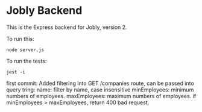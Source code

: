 # Jobly Backend

This is the Express backend for Jobly, version 2.

To run this:

    node server.js
    
To run the tests:

    jest -i

first commit:
    Added filtering into GET /companies route, can be passed into
    query tring:
        name: filter by name, case insensitive
        minEmployees: minimum numbers of employees.
        maxEmployees: maximum numbers of employees.
        if minEmployees > maxEmployees, return 400 bad request.

